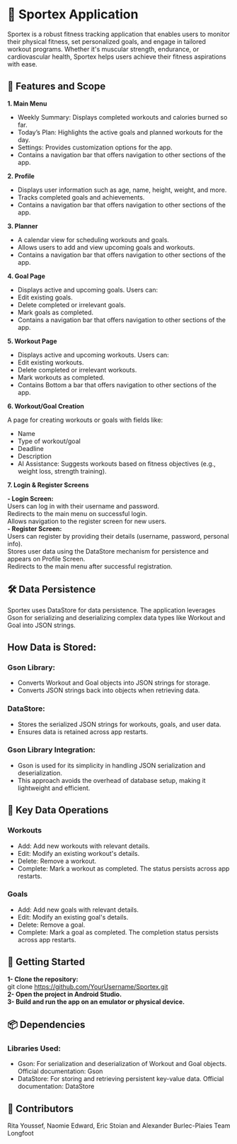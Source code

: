 # 📱 Sportex Application

Sportex is a robust fitness tracking application that enables users to monitor their physical fitness, set personalized goals, and engage in tailored workout programs. Whether it's muscular strength, endurance, or cardiovascular health, Sportex helps users achieve their fitness aspirations with ease.

## 🌟 Features and Scope

**1. Main Menu**

- Weekly Summary: Displays completed workouts and calories burned so far.
- Today’s Plan: Highlights the active goals and planned workouts for the day.
- Settings: Provides customization options for the app.
- Contains a navigation bar that offers navigation to other sections of the app.
  
**2. Profile** 

- Displays user information such as age, name, height, weight, and more.
- Tracks completed goals and achievements.
- Contains a navigation bar that offers navigation to other sections of the app.
  
**3. Planner** 

- A calendar view for scheduling workouts and goals.
- Allows users to add and view upcoming goals and workouts.
- Contains a navigation bar that offers navigation to other sections of the app.
  
**4. Goal Page**

- Displays active and upcoming goals.
Users can:
- Edit existing goals.
- Delete completed or irrelevant goals.
- Mark goals as completed.
- Contains a navigation bar that offers navigation to other sections of the app.
  
**5. Workout Page**

- Displays active and upcoming workouts.
Users can:
- Edit existing workouts.
- Delete completed or irrelevant workouts.
- Mark workouts as completed.
- Contains Bottom a bar that offers navigation to other sections of the app.
  
**6. Workout/Goal Creation** <br> 

A page for creating workouts or goals with fields like:
- Name
- Type of workout/goal
- Deadline
- Description
- AI Assistance: Suggests workouts based on fitness objectives (e.g., weight loss, strength training).
  
**7. Login & Register Screens**

**- Login Screen:** <br> 
Users can log in with their username and password. <br> 
Redirects to the main menu on successful login. <br> 
Allows navigation to the register screen for new users. <br> 
**- Register Screen:** <br> 
Users can register by providing their details (username, password, personal info). <br> 
Stores user data using the DataStore mechanism for persistence and appears on Profile Screen. <br> 
Redirects to the main menu after successful registration. <br> 

## 🛠️ Data Persistence

Sportex uses DataStore for data persistence. The application leverages Gson for serializing and deserializing complex data types like Workout and Goal into JSON strings.

## How Data is Stored:
### Gson Library:
- Converts Workout and Goal objects into JSON strings for storage.
- Converts JSON strings back into objects when retrieving data.
### DataStore:
- Stores the serialized JSON strings for workouts, goals, and user data.
- Ensures data is retained across app restarts.
### Gson Library Integration:
- Gson is used for its simplicity in handling JSON serialization and deserialization.
- This approach avoids the overhead of database setup, making it lightweight and efficient.
  
## 💾 Key Data Operations

### Workouts

- Add: Add new workouts with relevant details.
- Edit: Modify an existing workout's details.
- Delete: Remove a workout.
- Complete: Mark a workout as completed. The status persists across app restarts.
### Goals

- Add: Add new goals with relevant details.
- Edit: Modify an existing goal's details.
- Delete: Remove a goal.
- Complete: Mark a goal as completed. The completion status persists across app restarts.
  
## 🚀 Getting Started

**1- Clone the repository:** <br>
 git clone https://github.com/YourUsername/Sportex.git <br>
**2- Open the project in Android Studio.** <br>
**3- Build and run the app on an emulator or physical device.**

## 📦 Dependencies

### Libraries Used:
 - Gson:
For serialization and deserialization of Workout and Goal objects.
Official documentation: Gson
- DataStore:
For storing and retrieving persistent key-value data.
Official documentation: DataStore

## 🤝 Contributors
Rita Youssef, Naomie Edward, Eric Stoian and Alexander Burlec-Plaies
Team Longfoot
